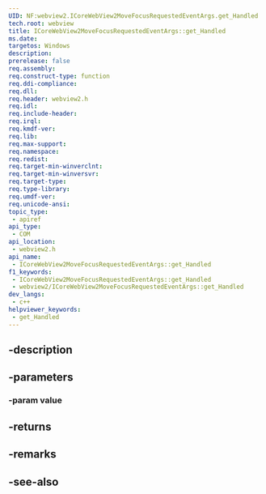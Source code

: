 ```yaml
---
UID: NF:webview2.ICoreWebView2MoveFocusRequestedEventArgs.get_Handled
tech.root: webview
title: ICoreWebView2MoveFocusRequestedEventArgs::get_Handled
ms.date: 
targetos: Windows
description: 
prerelease: false
req.assembly: 
req.construct-type: function
req.ddi-compliance: 
req.dll: 
req.header: webview2.h
req.idl: 
req.include-header: 
req.irql: 
req.kmdf-ver: 
req.lib: 
req.max-support: 
req.namespace: 
req.redist: 
req.target-min-winverclnt: 
req.target-min-winversvr: 
req.target-type: 
req.type-library: 
req.umdf-ver: 
req.unicode-ansi: 
topic_type:
 - apiref
api_type:
 - COM
api_location:
 - webview2.h
api_name:
 - ICoreWebView2MoveFocusRequestedEventArgs::get_Handled
f1_keywords:
 - ICoreWebView2MoveFocusRequestedEventArgs::get_Handled
 - webview2/ICoreWebView2MoveFocusRequestedEventArgs::get_Handled
dev_langs:
 - c++
helpviewer_keywords:
 - get_Handled
---
```


## -description

## -parameters

### -param value

## -returns

## -remarks

## -see-also


